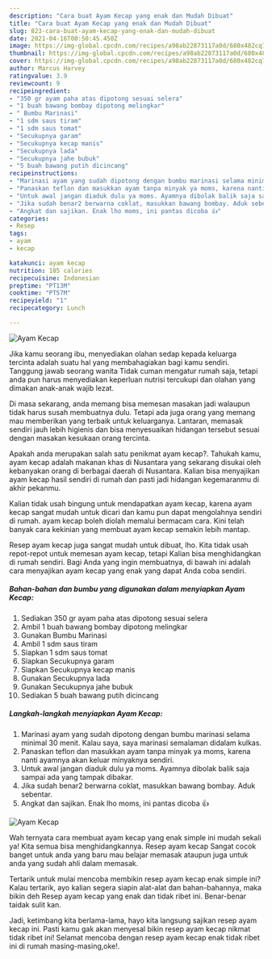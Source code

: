 ```yaml
---
description: "Cara buat Ayam Kecap yang enak dan Mudah Dibuat"
title: "Cara buat Ayam Kecap yang enak dan Mudah Dibuat"
slug: 823-cara-buat-ayam-kecap-yang-enak-dan-mudah-dibuat
date: 2021-04-16T00:50:45.450Z
image: https://img-global.cpcdn.com/recipes/a98ab22873117a0d/680x482cq70/ayam-kecap-foto-resep-utama.jpg
thumbnail: https://img-global.cpcdn.com/recipes/a98ab22873117a0d/680x482cq70/ayam-kecap-foto-resep-utama.jpg
cover: https://img-global.cpcdn.com/recipes/a98ab22873117a0d/680x482cq70/ayam-kecap-foto-resep-utama.jpg
author: Marcus Harvey
ratingvalue: 3.9
reviewcount: 9
recipeingredient:
- "350 gr ayam paha atas dipotong sesuai selera"
- "1 buah bawang bombay dipotong melingkar"
- " Bumbu Marinasi"
- "1 sdm saus tiram"
- "1 sdm saus tomat"
- "Secukupnya garam"
- "Secukupnya kecap manis"
- "Secukupnya lada"
- "Secukupnya jahe bubuk"
- "5 buah bawang putih dicincang"
recipeinstructions:
- "Marinasi ayam yang sudah dipotong dengan bumbu marinasi selama minimal 30 menit. Kalau saya, saya marinasi semalaman didalam kulkas."
- "Panaskan teflon dan masukkan ayam tanpa minyak ya moms, karena nanti ayamnya akan keluar minyaknya sendiri."
- "Untuk awal jangan diaduk dulu ya moms. Ayamnya dibolak balik saja sampai ada yang tampak dibakar."
- "Jika sudah benar2 berwarna coklat, masukkan bawang bombay. Aduk sebentar."
- "Angkat dan sajikan. Enak lho moms, ini pantas dicoba 👍"
categories:
- Resep
tags:
- ayam
- kecap

katakunci: ayam kecap 
nutrition: 185 calories
recipecuisine: Indonesian
preptime: "PT13M"
cooktime: "PT57M"
recipeyield: "1"
recipecategory: Lunch

---
```



![Ayam Kecap](https://img-global.cpcdn.com/recipes/a98ab22873117a0d/680x482cq70/ayam-kecap-foto-resep-utama.jpg)

Jika kamu seorang ibu, menyediakan olahan sedap kepada keluarga tercinta adalah suatu hal yang membahagiakan bagi kamu sendiri. Tanggung jawab seorang  wanita Tidak cuman mengatur rumah saja, tetapi anda pun harus menyediakan keperluan nutrisi tercukupi dan olahan yang dimakan anak-anak wajib lezat.

Di masa  sekarang, anda memang bisa memesan masakan jadi walaupun tidak harus susah membuatnya dulu. Tetapi ada juga orang yang memang mau memberikan yang terbaik untuk keluarganya. Lantaran, memasak sendiri jauh lebih higienis dan bisa menyesuaikan hidangan tersebut sesuai dengan masakan kesukaan orang tercinta. 



Apakah anda merupakan salah satu penikmat ayam kecap?. Tahukah kamu, ayam kecap adalah makanan khas di Nusantara yang sekarang disukai oleh kebanyakan orang di berbagai daerah di Nusantara. Kalian bisa menyajikan ayam kecap hasil sendiri di rumah dan pasti jadi hidangan kegemaranmu di akhir pekanmu.

Kalian tidak usah bingung untuk mendapatkan ayam kecap, karena ayam kecap sangat mudah untuk dicari dan kamu pun dapat mengolahnya sendiri di rumah. ayam kecap boleh diolah memalui bermacam cara. Kini telah banyak cara kekinian yang membuat ayam kecap semakin lebih mantap.

Resep ayam kecap juga sangat mudah untuk dibuat, lho. Kita tidak usah repot-repot untuk memesan ayam kecap, tetapi Kalian bisa menghidangkan di rumah sendiri. Bagi Anda yang ingin membuatnya, di bawah ini adalah cara menyajikan ayam kecap yang enak yang dapat Anda coba sendiri.

<!--inarticleads1-->

##### Bahan-bahan dan bumbu yang digunakan dalam menyiapkan Ayam Kecap:

1. Sediakan 350 gr ayam paha atas dipotong sesuai selera
1. Ambil 1 buah bawang bombay dipotong melingkar
1. Gunakan  Bumbu Marinasi
1. Ambil 1 sdm saus tiram
1. Siapkan 1 sdm saus tomat
1. Siapkan Secukupnya garam
1. Siapkan Secukupnya kecap manis
1. Gunakan Secukupnya lada
1. Gunakan Secukupnya jahe bubuk
1. Sediakan 5 buah bawang putih dicincang




<!--inarticleads2-->

##### Langkah-langkah menyiapkan Ayam Kecap:

1. Marinasi ayam yang sudah dipotong dengan bumbu marinasi selama minimal 30 menit. Kalau saya, saya marinasi semalaman didalam kulkas.
1. Panaskan teflon dan masukkan ayam tanpa minyak ya moms, karena nanti ayamnya akan keluar minyaknya sendiri.
1. Untuk awal jangan diaduk dulu ya moms. Ayamnya dibolak balik saja sampai ada yang tampak dibakar.
1. Jika sudah benar2 berwarna coklat, masukkan bawang bombay. Aduk sebentar.
1. Angkat dan sajikan. Enak lho moms, ini pantas dicoba 👍
<img src="https://img-global.cpcdn.com/steps/8da3ee760e55a46b/160x128cq70/ayam-kecap-langkah-memasak-5-foto.jpg" alt="Ayam Kecap">



Wah ternyata cara membuat ayam kecap yang enak simple ini mudah sekali ya! Kita semua bisa menghidangkannya. Resep ayam kecap Sangat cocok banget untuk anda yang baru mau belajar memasak ataupun juga untuk anda yang sudah ahli dalam memasak.

Tertarik untuk mulai mencoba membikin resep ayam kecap enak simple ini? Kalau tertarik, ayo kalian segera siapin alat-alat dan bahan-bahannya, maka bikin deh Resep ayam kecap yang enak dan tidak ribet ini. Benar-benar taidak sulit kan. 

Jadi, ketimbang kita berlama-lama, hayo kita langsung sajikan resep ayam kecap ini. Pasti kamu gak akan menyesal bikin resep ayam kecap nikmat tidak ribet ini! Selamat mencoba dengan resep ayam kecap enak tidak ribet ini di rumah masing-masing,oke!.


